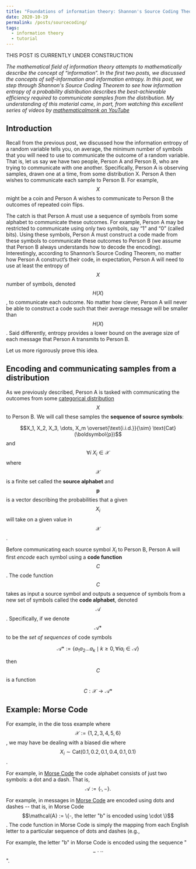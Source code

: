 ```yaml
---
title: "Foundations of information theory: Shannon's Source Coding Theorem (part 3)"
date: 2020-10-19
permalink: /posts/sourcecoding/
tags:
  - information theory
  - tutorial
---
```

THIS POST IS CURRENTLY UNDER CONSTRUCTION

*The mathematical field of information theory attempts to mathematically describe the concept of “information”. In the first two posts, we discussed the concepts of self-information and information entropy.  In this post, we step through Shannon's Source Coding Theorem to see how information entropy of a probability distribution describes the best-achievable efficiency required to communicate samples from the distribution.  My understanding of this material came, in part, from watching this excellent series of videos by [mathematicalmonk on YouTube](https://www.youtube.com/watch?v=UrefKMSEuAI&t=8s)*

Introduction
-----------

Recall from the previous post, we discussed how the information entropy of a random variable tells you, on average, the minimum number of symbols that you will need to use to communicate the outcome of a random variable. That is, let us say we have two people, Person A and Person B, who are trying to communicate with one another. Specifically, Person A is observing samples, drawn one at a time, from some distribution X. Person A then wishes to communicate each sample to Person B. For example, $$X$$ might be a coin and Person A wishes to communicate to Person B the outcomes of repeated coin flips.

The catch is that Person A must use a sequence of symbols from some alphabet to communicate these outcomes. For example, Person A may be restricted to communicate using only two symbols, say “1” and “0” (called bits). Using these symbols, Person A must construct a code made from these symbols to communicate these outcomes to Person B (we assume that Person B always understands how to decode the encoding). Interestingly, according to Shannon’s Source Coding Theorem, no matter how Person A construct’s their code, in expectation, Person A will need to use at least the entropy of $$X$$ number of symbols, denoted $$H(X)$$, to communicate each outcome. No matter how clever, Person A will never be able to construct a code such that their average message will be smaller than $$H(X)$$. Said differently, entropy provides a lower bound on the average size of each message that Person A transmits to Person B.

Let us more rigorously prove this idea.

Encoding and communicating samples from a distribution
-----------

As we previously described, Person A is tasked with communicating the outcomes from some [categorical distribution](https://en.wikipedia.org/wiki/Categorical_distribution) $$X$$ to Person B.  We will call these samples the **sequence of source symbols**: 

$$X_1, X_2, X_3, \dots, X_m \overset{\text{i.i.d.}}{\sim} \text{Cat}(\boldsymbol{p})$$
and
$$\forall i \ X_i \in \mathcal{X}$$
where $$\mathcal{X}$$ is a finite set called the **source alphabet** and $$\boldsymbol{p}$$ is a vector describing the probabilities that a given $$X_i$$ will take on a given value in $$\mathcal{X}$$.   

Before communicating each source symbol $X_i$ to Person B, Person A will first *encode* each symbol using a **code function** $$C$$.  The code function $$C$$ takes as input a source symbol and outputs a sequence of symbols from a new set of symbols called the **code alphabet**, denoted $$\mathcal{A}$$. Specifically, if we denote $$\mathcal{A}*$$ to be the *set of sequences* of code symbols 

$$\mathcal{A}* := \{a_1a_2\dots a_k \mid k \geq 0, \forall i a_i \in \mathcal{A}\}$$

then $$C$$ is a function

$$C: \mathcal{X} \rightarrow \mathcal{A}*$$

Example: Morse Code
------------

For example, in the die toss example where $$\mathcal{X} := \{1, 2, 3, 4, 5, 6\}$$, we may have be dealing with a biased die where $$X_i \sim \text{Cat}(0.1, 0.2, 0.1, 0.4, 0.1, 0.1)$$.

For example, in [Morse Code](https://en.wikipedia.org/wiki/Morse_code) the code alphabet consists of just two symbols: a dot and a dash.  That is, $$\mathcal{A} := \{\cdot, -\}.$$

For example, in messages in [Morse Code](https://en.wikipedia.org/wiki/Morse_code) are encoded using dots and dashes -- that is, in Morse Code $$\mathcal{A} := \{-, the letter "b" is encoded using \cdot \}$$.  The code function in Morse Code is simply the mapping from each English letter to a particular sequence of dots and dashes (e.g., 

For example, the letter "b" in Morse Code is encoded using the sequence "$$-\cdot\cdot\cdot$$".  

